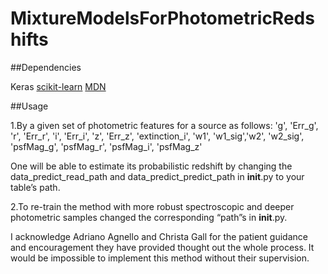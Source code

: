 # MixtureModelsForPhotometricRedshifts

##Dependencies

Keras 
[scikit-learn](https://scikit-learn.org/stable/)
[MDN](https://github.com/ZoeAnsari/keras-mdn-layer)

##Usage

1.By a given set of photometric features for a source as follows:
'g', 'Err_g', 'r', 'Err_r', 'i',  'Err_i', 'z', 'Err_z', 'extinction_i', 'w1', 'w1_sig','w2', 'w2_sig', 'psfMag_g', 'psfMag_r', 'psfMag_i', 'psfMag_z'

One will be able to estimate its probabilistic redshift by changing the data_predict_read_path and data_predict_predict_path in __init__.py to your table’s path.


2.To re-train the method with more robust spectroscopic and deeper photometric samples changed the corresponding “path”s in __init__.py.



I acknowledge Adriano Agnello and Christa Gall for the patient guidance and encouragement they have provided thought out the whole process. It would be impossible to implement this method without their supervision. 
